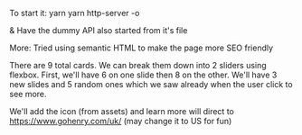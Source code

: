 To start it:
yarn
yarn http-server -o

&
Have the dummy API also started from it's file

More:
Tried using semantic HTML to make the page more SEO friendly

There are 9 total cards. We can break them down into 2 sliders using flexbox.
First, we'll have 6 on one slide then 8 on the other.
We'll have 3 new slides and 5 random ones which we saw already when the user
click to see more.

We'll add the icon (from assets) and learn more will direct to https://www.gohenry.com/uk/ (may change it to US for fun)

